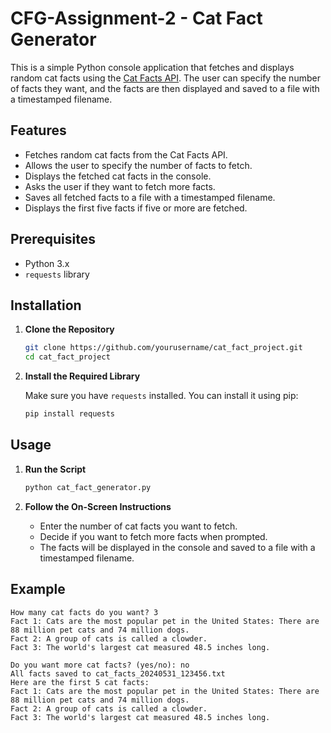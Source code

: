 # CFG-Assignment-2 -  Cat Fact Generator

This is a simple Python console application that fetches and displays random cat facts using the [Cat Facts API](https://cat-fact.herokuapp.com/facts/random). The user can specify the number of facts they want, and the facts are then displayed and saved to a file with a timestamped filename.

## Features

- Fetches random cat facts from the Cat Facts API.
- Allows the user to specify the number of facts to fetch.
- Displays the fetched cat facts in the console.
- Asks the user if they want to fetch more facts.
- Saves all fetched facts to a file with a timestamped filename.
- Displays the first five facts if five or more are fetched.

## Prerequisites

- Python 3.x
- `requests` library

## Installation

1. **Clone the Repository**

    ```sh
    git clone https://github.com/yourusername/cat_fact_project.git
    cd cat_fact_project
    ```

2. **Install the Required Library**

    Make sure you have `requests` installed. You can install it using pip:

    ```sh
    pip install requests
    ```

## Usage

1. **Run the Script**

    ```sh
    python cat_fact_generator.py
    ```

2. **Follow the On-Screen Instructions**

    - Enter the number of cat facts you want to fetch.
    - Decide if you want to fetch more facts when prompted.
    - The facts will be displayed in the console and saved to a file with a timestamped filename.

## Example

```plaintext
How many cat facts do you want? 3
Fact 1: Cats are the most popular pet in the United States: There are 88 million pet cats and 74 million dogs.
Fact 2: A group of cats is called a clowder.
Fact 3: The world's largest cat measured 48.5 inches long.

Do you want more cat facts? (yes/no): no
All facts saved to cat_facts_20240531_123456.txt
Here are the first 5 cat facts:
Fact 1: Cats are the most popular pet in the United States: There are 88 million pet cats and 74 million dogs.
Fact 2: A group of cats is called a clowder.
Fact 3: The world's largest cat measured 48.5 inches long.
